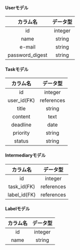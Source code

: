 #### Userモデル
|カラム名|データ型|
|:--:|:--:|
|id|integer|
|name|string|
|e-mail|string|
|password_digest|string|

#### Taskモデル
|カラム名|データ型|
|:--:|:--:|
|id|integer|
|user_id(FK)|references|
|title|string|
|content|text|
|deadline|date|
|priority|string|
|status|string|

#### Intermediaryモデル
|カラム名|データ型|
|:--:|:--:|
|id|integer|
|task_id(FK)|references|
|label_id(FK)|references|

#### Labelモデル
|カラム名|データ型|
|:--:|:--:|
|id|integer|
|name|string|
